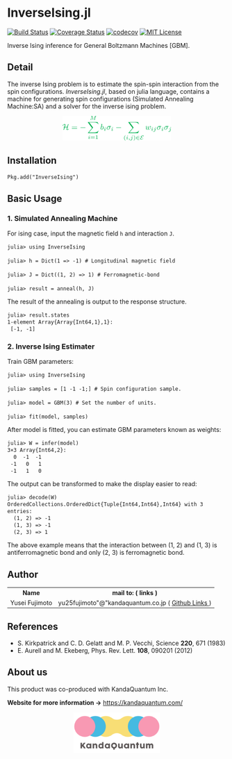 # InverseIsing.jl
[![Build Status](https://travis-ci.com/oilneck/InverseIsing.jl.svg?branch=main)](https://travis-ci.com/oilneck/InverseIsing.jl)
[![Coverage Status](https://coveralls.io/repos/github/oilneck/InverseIsing.jl/badge.svg)](https://coveralls.io/github/oilneck/InverseIsing.jl)
[![codecov](https://codecov.io/gh/oilneck/InverseIsing.jl/branch/main/graph/badge.svg?token=319TZLIM71)](https://codecov.io/gh/oilneck/InverseIsing.jl)
[![MIT License](http://img.shields.io/badge/license-MIT-blue.svg?style=flat)](LICENSE)


Inverse Ising inference for General Boltzmann Machines [GBM].

## Detail
The inverse Ising problem is to estimate the spin-spin interaction from the spin configurations. *InverseIsing.jl*, based on julia language, contains a machine for generating spin configurations (Simulated Annealing Machine:SA) and a solver for the inverse ising problem.

<div align="center">
 <img src="images/hamiltonian_green.png" width="250" alt="Hamiltonian">
 </div>

## Installation

```
Pkg.add("InverseIsing")
```

## Basic Usage
### 1. Simulated Annealing Machine

For ising case, input the magnetic field `h` and interaction `J`.
```
julia> using InverseIsing

julia> h = Dict(1 => -1) # Longitudinal magnetic field

julia> J = Dict((1, 2) => 1) # Ferromagnetic-bond

julia> result = anneal(h, J)
```
The result of the annealing is output to the response structure.
```
julia> result.states
1-element Array{Array{Int64,1},1}:
 [-1, -1]
```

### 2. Inverse Ising Estimater

Train GBM parameters:
```
julia> using InverseIsing

julia> samples = [1 -1 -1;] # Spin configuration sample.

julia> model = GBM(3) # Set the number of units.

julia> fit(model, samples)
```
After model is fitted, you can estimate GBM parameters known as weights:
```
julia> W = infer(model)
3×3 Array{Int64,2}:
  0  -1  -1
 -1   0   1
 -1   1   0
```
The output can be transformed to make the display easier to read:
```
julia> decode(W)
OrderedCollections.OrderedDict{Tuple{Int64,Int64},Int64} with 3 entries:
  (1, 2) => -1
  (1, 3) => -1
  (2, 3) => 1
```
The above example means that the interaction between (1, 2) and (1, 3) is antiferromagnetic bond and only (2, 3) is ferromagnetic bond.

## Author
<table class="table table-hover"></td>
<tbody>
<tr>
    <th>Name</th>
    <th> mail to: ( links )</th>
</tr>
<tr>
    <td> Yusei Fujimoto</td>
    <td>yu25fujimoto"@"kandaquantum.co.jp ( <a href="https://github.com/oilneck?tab=repositories"> Github Links </a> )</td>
</tr>
</tbody>
</table>

## References
* S. Kirkpatrick and C. D. Gelatt and M. P. Vecchi, Science **220**, 671 (1983)
* E. Aurell and M. Ekeberg, Phys. Rev. Lett. **108**, 090201 (2012)


## About us
This product was co-produced with KandaQuantum Inc.

__Website for more information ->__ https://kandaquantum.com/

<div align="center">
 <img src="images/kandaquantum.png" width="200" alt="KandaQuantum">
 </div>
